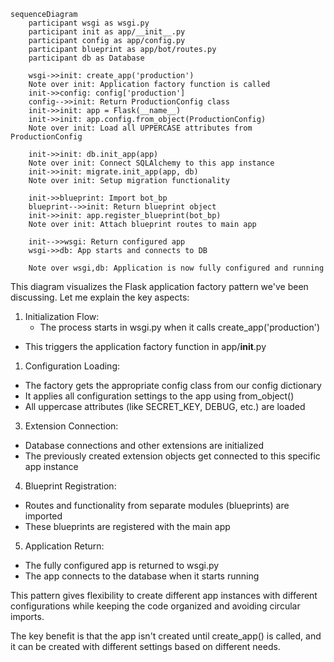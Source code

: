 ```mermaid
sequenceDiagram
    participant wsgi as wsgi.py
    participant init as app/__init__.py
    participant config as app/config.py
    participant blueprint as app/bot/routes.py
    participant db as Database

    wsgi->>init: create_app('production')
    Note over init: Application factory function is called
    init->>config: config['production']
    config-->>init: Return ProductionConfig class
    init->>init: app = Flask(__name__)
    init->>init: app.config.from_object(ProductionConfig)
    Note over init: Load all UPPERCASE attributes from ProductionConfig
    
    init->>init: db.init_app(app)
    Note over init: Connect SQLAlchemy to this app instance
    init->>init: migrate.init_app(app, db)
    Note over init: Setup migration functionality
    
    init->>blueprint: Import bot_bp
    blueprint-->>init: Return blueprint object
    init->>init: app.register_blueprint(bot_bp)
    Note over init: Attach blueprint routes to main app
    
    init-->>wsgi: Return configured app
    wsgi->>db: App starts and connects to DB
    
    Note over wsgi,db: Application is now fully configured and running
```

This diagram visualizes the Flask application factory pattern we've been discussing. Let me explain the key aspects:

1. Initialization Flow:
   - The process starts in wsgi.py when it calls create_app('production')
  - This triggers the application factory function in app/__init__.py
1. Configuration Loading:
  - The factory gets the appropriate config class from our config dictionary
  - It applies all configuration settings to the app using from_object()
  - All uppercase attributes (like SECRET_KEY, DEBUG, etc.) are loaded
3. Extension Connection:
  - Database connections and other extensions are initialized
  - The previously created extension objects get connected to this specific app instance
4. Blueprint Registration:
  - Routes and functionality from separate modules (blueprints) are imported
  - These blueprints are registered with the main app
5. Application Return:
  - The fully configured app is returned to wsgi.py
  - The app connects to the database when it starts running


This pattern gives flexibility to create different app instances with different configurations while keeping the code organized and avoiding circular imports.

The key benefit is that the app isn't created until create_app() is called, and it can be created with different settings based on different needs.